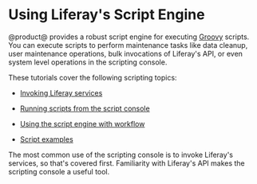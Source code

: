 # Using Liferay's Script Engine [](id=using-liferays-script-engine)

@product@ provides a robust script engine for executing
[Groovy](http://groovy-lang.org/)
scripts. You can execute scripts to perform maintenance tasks like data
cleanup, user maintenance operations, bulk invocations of Liferay's API, or
even system level operations in the scripting console.

These tutorials cover the following scripting topics: 

- [Invoking Liferay services](/discover/portal/-/knowledge_base/7-1/invoking-liferay-services-from-scripts)

- [Running scripts from the script console](/discover/portal/-/knowledge_base/7-1/running-scripts-from-the-script-console)

- [Using the script engine with workflow](/discover/portal/-/knowledge_base/7-1/leveraging-the-script-engine-in-workflow)

- [Script examples](/discover/portal/-/knowledge_base/7-1/script-examples)

The most common use of the scripting console is to invoke Liferay's services,
so that's covered first. Familiarity with Liferay's API makes the scripting
console a useful tool. 

